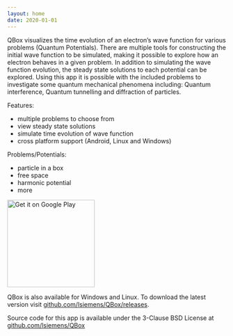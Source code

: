 ```yaml
---
layout: home
date: 2020-01-01
---
```


QBox visualizes the time evolution of an electron’s wave function for
various problems (Quantum Potentials). There are multiple tools for
constructing the initial wave function to be simulated, making it
possible to explore how an electron behaves in a given problem. In
addition to simulating the wave function evolution, the steady state
solutions to each potential can be explored. Using this app it is
possible with the included problems to investigate some quantum mechanical
phenomena including: Quantum interference, Quantum tunnelling and
diffraction of particles.

Features:
- multiple problems to choose from
- view steady state solutions
- simulate time evolution of wave function
- cross platform support (Android, Linux and Windows) 

Problems/Potentials:
- particle in a box
- free space
- harmonic potential
- more

<a href='https://play.google.com/store/apps/details?id=com.lsiemens.Qbox&pcampaignid=pcampaignidMKT-Other-global-all-co-prtnr-py-PartBadge-Mar2515-1'>
  <img src='https://play.google.com/intl/en_gb/badges/static/images/badges/en_badge_web_generic.png' style="width:201px;" alt='Get it on Google Play'/>
</a>

QBox is also available for Windows and Linux. To download the latest version visit
[github.com/lsiemens/QBox/releases](https://github.com/lsiemens/QBox/releases).

Source code for this app is available under the 3-Clause BSD License at
[github.com/lsiemens/QBox](https://github.com/lsiemens/QBox)
